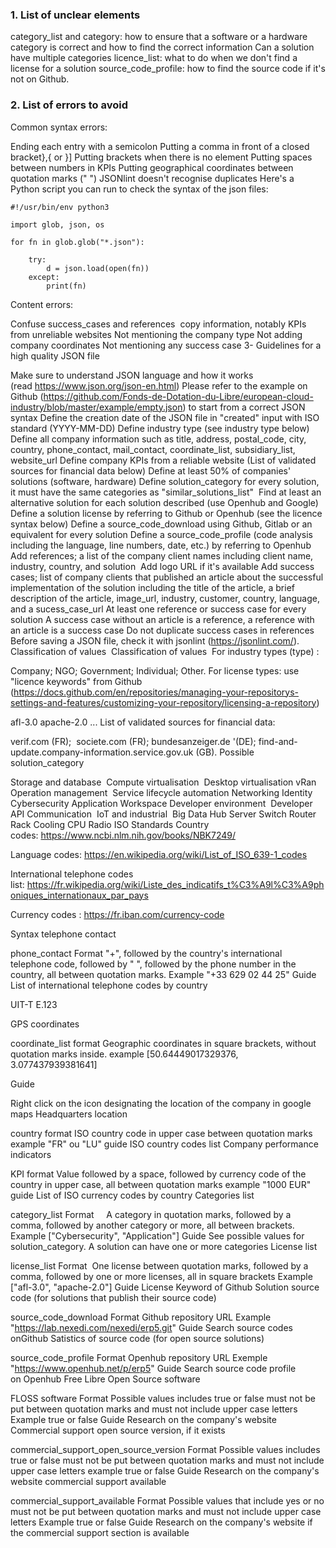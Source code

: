 ### 1. List of unclear elements

category_list and category: how to ensure that a software or a hardware category is correct and how to find the correct information
Can a solution have multiple categories
licence_list: what to do when we don't find a license for a solution
source_code_profile: how to find the source code if it's not on Github.

### 2. List of errors to avoid

Common syntax errors: 

Ending each entry with a semicolon
Putting a comma in front of a closed bracket},{ or }]
Putting brackets when there is no element
Putting spaces between numbers in KPIs
Putting geographical coordinates between quotation marks (" ")
JSONlint doesn't recognise duplicates
Here's a Python script you can run to check the syntax of the json files:

```
#!/usr/bin/env python3

import glob, json, os

for fn in glob.glob("*.json"):

    try:
        d = json.load(open(fn))
    except:
        print(fn)
```

Content errors: 

Confuse success_cases and references 
copy information, notably KPIs from unreliable websites
Not mentioning the company type
Not adding company coordinates
Not mentioning any success case
3- Guidelines for a high quality JSON file

Make sure to understand JSON language and how it works (read https://www.json.org/json-en.html)
Please refer to the example on Github (https://github.com/Fonds-de-Dotation-du-Libre/european-cloud-industry/blob/master/example/empty.json) to start from a correct JSON syntax
Define the creation date of the JSON file in "created" input with ISO standard (YYYY-MM-DD)
Define industry type (see industry type below)
Define all company information such as title, address, postal_code, city, country, phone_contact, mail_contact, coordinate_list, subsidiary_list, website_url
Define company KPIs from a reliable website (List of validated sources for financial data below)
Define at least 50% of companies' solutions (software, hardware)
Define solution_category for every solution, it must have the same categories as "similar_solutions_list" 
Find at least an alternative solution for each solution described (use Openhub and Google)
Define a solution license by referring to Github or Openhub (see the licence syntax below)
Define a source_code_download using Github, Gitlab or an equivalent for every solution
Define a source_code_profile (code analysis including the language, line numbers, date, etc.) by referring to Openhub 
Add references; a list of the company client names including client name, industry, country, and solution 
Add logo URL if it's available
Add success cases; list of company clients that published an article about the successful implementation of the solution including the title of the article, a brief description of the article, image_url, industry, customer, country, language, and a sucess_case_url
At least one reference or success case for every solution
A success case without an article is a reference, a reference with an article is a success case
Do not duplicate success cases in references
Before saving a JSON file, check it with jsonlint (https://jsonlint.com/).
Classification of values 
Classification of values 
For industry types (type) :

Company;
NGO;
Government;
Individual;
Other.
For license types: use "licence keywords" from Github (https://docs.github.com/en/repositories/managing-your-repositorys-settings-and-features/customizing-your-repository/licensing-a-repository) 

afl-3.0
apache-2.0
...
List of validated sources for financial data:

verif.com (FR); 
societe.com (FR);
bundesanzeiger.de '(DE);
find-and-update.company-information.service.gov.uk (GB).
Possible solution_category 

Storage and database 
Compute virtualisation 
Desktop virtualisation
vRan 
Operation management 
Service lifecycle automation
Networking
Identity
Cybersecurity
Application
Workspace
Developer environment 
Developer API
Communication 
IoT and industrial 
Big Data Hub
Server
Switch
Router
Rack
Cooling
CPU
Radio
ISO Standards
Country codes: https://www.ncbi.nlm.nih.gov/books/NBK7249/

Language codes: https://en.wikipedia.org/wiki/List_of_ISO_639-1_codes

International telephone codes list: https://fr.wikipedia.org/wiki/Liste_des_indicatifs_t%C3%A9l%C3%A9phoniques_internationaux_par_pays

Currency codes : https://fr.iban.com/currency-code


Syntax
telephone contact

phone_contact
Format	"+", followed by the country's international telephone code, followed by " ", followed by the phone number in the country, all between quotation marks.
Example	"+33 629 02 44 25"
Guide	
List of international telephone codes by country

UIT-T E.123

GPS coordinates

coordinate_list
format	Geographic coordinates in square brackets, without quotation marks inside.
example	[50.64449017329376, 3.077437939381641]


Guide

Right click on the icon designating the location of the company in google maps
Headquarters location

country
format	ISO country code in upper case between quotation marks
example	"FR" ou "LU"
guide	ISO country codes list
Company performance indicators

KPI
format	Value followed by a space, followed by currency code of the country in upper case, all between quotation marks
example	"1000 EUR"
guide	List of ISO currency codes by country
Categories list

category_list
Format    	A category in quotation marks, followed by a comma, followed by another category or more, all between brackets.
Example	["Cybersecurity", "Application"]
Guide	See possible values for solution_category. A solution can have one or more categories
License list

license_list
Format	 One license between quotation marks, followed by a comma, followed by one or more licenses, all in square brackets
Example	["afl-3.0", "apache-2.0"]
Guide	License Keyword of Github
Solution source code (for solutions that publish their source code)

source_code_download
Format	Github repository URL
Example	"https://lab.nexedi.com/nexedi/erp5.git"
Guide	Search source codes onGithub
Satistics of source code (for open source solutions)

source_code_profile
Format	Openhub repository URL
Exemple	"https://www.openhub.net/p/erp5"
Guide	Search source code profile on Openhub
Free Libre Open Source software

FLOSS software
Format	Possible values includes true or false must not be put between quotation marks and must not include upper case letters
Example	true or false
Guide	Research on the company's website
Commercial support open source version, if it exists

commercial_support_open_source_version
Format	Possible values includes true or false must not be put between quotation marks and must not include upper case letters
example	true or false
Guide	Research on the company's website
commercial support available

commercial_support_available
Format	Possible values that include yes or no must not be put between quotation marks and must not include upper case letters
Example	true or false
Guide	Research on the company's website if the commercial support section is available
